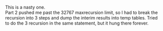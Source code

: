 This is a nasty one.<BR>
Part 2 pushed me past the 32767 maxrecursion limit, so I had to break the recursion into 3 steps and dump the interim results into temp tables.
Tried to do the 3 recursion in the same statement, but it hung there forever.
